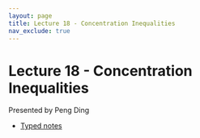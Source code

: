 ```yaml
---
layout: page
title: Lecture 18 - Concentration Inequalities
nav_exclude: true
---
```


# Lecture 18 - Concentration Inequalities

Presented by Peng Ding

- [Typed notes](https://data102.datahub.berkeley.edu/hub/user-redirect/git-pull?repo=https%3A%2F%2Fgithub.com%2Fds-102%2Fsp25-materials&urlpath=lab%2Ftree%2Fsp25-materials%2Flecture%2Flecture11%2Fconcentration.ipynb&branch=main)
